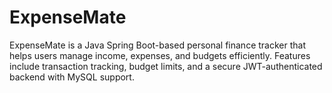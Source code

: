 # ExpenseMate
ExpenseMate is a Java Spring Boot-based personal finance tracker that helps users manage income, expenses, and budgets efficiently. Features include transaction tracking, budget limits, and a secure JWT-authenticated backend with MySQL support.
